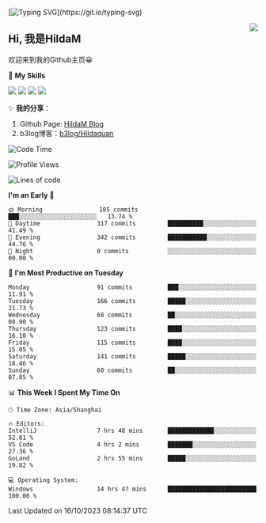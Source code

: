 [![Typing SVG](https://readme-typing-svg.herokuapp.com?size=50&duration=5000&color=8C43EA&vCenter=true&width=2000&height=70&lines=开拓视野,+冲破艰险,+洞悉所有,+贴近生活,+寻找真爱,+感受彼此;这就是人生的目的.)](https://git.io/typing-svg)

<a href="#">
  <img align="right" src="https://github-readme-stats.vercel.app/api?username=HildaM&count_private=true&show_icons=true&bg_color=15,f2f7fd,E0EAFC" />
</a>

## Hi, 我是HildaM

欢迎来到我的Github主页😀

🌟 **My Skills**  

![](https://img.shields.io/badge/-Python-3776AB?style=flat-square&logo=Python&logoColor=fff)
![](https://img.shields.io/badge/-Java-F7DF1E?style=flat-square&logo=Java&logoColor=fff)
![](https://img.shields.io/badge/-Linux-000000?style=flat-square&logo=Linux&logoColor=fff)
![](https://img.shields.io/badge/-Golang-000000?style=flat-square&logo=Golang&logoColor=fff)


✨ **我的分享**：

1. Github Page: [HildaM Blog](https://hildam.github.io)
2. b3log博客：[b3log/Hildaquan](https://ld246.com/member/Hildaquan/articles)




<!--START_SECTION:waka-->
![Code Time](http://img.shields.io/badge/Code%20Time-144%20hrs%2042%20mins-blue)

![Profile Views](http://img.shields.io/badge/Profile%20Views-4-blue)

![Lines of code](https://img.shields.io/badge/From%20Hello%20World%20I%27ve%20Written-759.9%20thousand%20lines%20of%20code-blue)

**I'm an Early 🐤** 

```text
🌞 Morning                105 commits         ███░░░░░░░░░░░░░░░░░░░░░░   13.74 % 
🌆 Daytime                317 commits         ██████████░░░░░░░░░░░░░░░   41.49 % 
🌃 Evening                342 commits         ███████████░░░░░░░░░░░░░░   44.76 % 
🌙 Night                  0 commits           ░░░░░░░░░░░░░░░░░░░░░░░░░   00.00 % 
```
📅 **I'm Most Productive on Tuesday** 

```text
Monday                   91 commits          ███░░░░░░░░░░░░░░░░░░░░░░   11.91 % 
Tuesday                  166 commits         █████░░░░░░░░░░░░░░░░░░░░   21.73 % 
Wednesday                68 commits          ██░░░░░░░░░░░░░░░░░░░░░░░   08.90 % 
Thursday                 123 commits         ████░░░░░░░░░░░░░░░░░░░░░   16.10 % 
Friday                   115 commits         ████░░░░░░░░░░░░░░░░░░░░░   15.05 % 
Saturday                 141 commits         █████░░░░░░░░░░░░░░░░░░░░   18.46 % 
Sunday                   60 commits          ██░░░░░░░░░░░░░░░░░░░░░░░   07.85 % 
```


📊 **This Week I Spent My Time On** 

```text
🕑︎ Time Zone: Asia/Shanghai

🔥 Editors: 
IntelliJ                 7 hrs 48 mins       █████████████░░░░░░░░░░░░   52.81 % 
VS Code                  4 hrs 2 mins        ███████░░░░░░░░░░░░░░░░░░   27.36 % 
GoLand                   2 hrs 55 mins       █████░░░░░░░░░░░░░░░░░░░░   19.82 % 

💻 Operating System: 
Windows                  14 hrs 47 mins      █████████████████████████   100.00 % 
```


 Last Updated on 16/10/2023 08:14:37 UTC
<!--END_SECTION:waka-->

